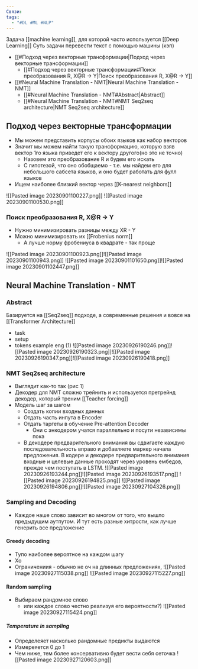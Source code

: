 ```yaml
---
Связи: 
tags:
  - "#DL #ML #NLP"
---
```

Задача [[machine learning]], для которой часто используется [[Deep Learning]]
Суть задачи перевести текст с помощью машины (кэп)

- [[#Подход через векторные трансформации|Подход через векторные трансформации]]
	- [[#Подход через векторные трансформации#Поиск преобразования R, X@R -> Y|Поиск преобразования R, X@R -> Y]]
- [[#Neural Machine Translation -  NMT|Neural Machine Translation -  NMT]]
	- [[#Neural Machine Translation -  NMT#Abstract|Abstract]]
	- [[#Neural Machine Translation -  NMT#NMT Seq2seq architecture|NMT Seq2seq architecture]]

## Подход через векторные трансформации
- Мы можем представить корпусы обоих языков как набор векторов
- Значит мы можем найти такую трансформацию, которую взяв вектор 1го языка приведет его к вектору другого(но это не точно)
	- Назовем это преобразование R и будем его искать
	- С гипотезой, что оно обобщаемо - т.е. мы найдем его для небольшого сабсета языков, и оно будет работать для фулл языков
- Ищем наиболее близкий вектор через [[K-nearest neighbors]]

![[Pasted image 20230901100227.png]]
![[Pasted image 20230901100530.png]]


### Поиск преобразования R, X@R -> Y
- Нужно минимизировать разницы между XR - Y
- Можно минимизировать их [[Frobenius norm]]
	- А лучше норму фробениуса в квадрате - так проще


![[Pasted image 20230901100923.png]]![[Pasted image 20230901100943.png]]
![[Pasted image 20230901101650.png]]![[Pasted image 20230901102447.png]]


## Neural Machine Translation -  NMT

### Abstract
Базируется на [[Seq2seq]] подходе, а современные решения и вовсе на [[Transformer Architecture]]
- task
- setup
- tokens example eng (1)
![[Pasted image 20230926190246.png]]![[Pasted image 20230926190323.png]]![[Pasted image 20230926190347.png]]![[Pasted image 20230926190418.png]]


### NMT Seq2seq architecture
- Выглядит как-то так (рис 1)
- Декодер для NMT сложно трейнить и используется претрейнд декодер, который треним [[Teacher forcing]]
- Модель шаг за шагом
	- Создать копии входных данных
	- Отдать часть инпута в Encoder
	- Отдать таргеты в обучение Pre-attention Decoder
		- Они с энкодером учатся параллельно и посути независимы пока
	- В декодере предварительного внимания вы сдвигаете каждую последовательность вправо и добавляете маркер начала предложения. В кодере и декодере предварительного внимания входные и целевые данные проходят через уровень ембедов, прежде чем поступать в LSTM.
![[Pasted image 20230926193244.png]]![[Pasted image 20230926193517.png]]
![[Pasted image 20230926194825.png]]
![[Pasted image 20230926194806.png]]![[Pasted image 20230927104326.png]]


### Sampling and Decoding
- Каждое наше слово зависит во многом от того, что вышло предыдущим аутпутом. И тут есть разные хитрости, как лучше генерить все предложение

#### Greedy decoding
- Тупо наиболее вероятное на каждом шагу
- Хо
- Ограничениия - обычно не оч на длинных предложениях, 
![[Pasted image 20230927115038.png]]
![[Pasted image 20230927115227.png]]


#### Random sampling
- Выбираем рандомное слово
	- или каждое слово честно реализуя его вероятности?)
![[Pasted image 20230927115424.png]]

##### Temperature in sampling
- Определеяет насколько рандомные предикты выдаются
- Измереяется  0 до 1
- Чем ниже, тем более консервативно будет вести себя сеточка
![[Pasted image 20230927120603.png]]




